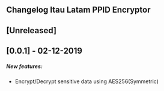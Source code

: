 ## Changelog Itau Latam PPID Encryptor
## [Unreleased]

## [0.0.1] - 02-12-2019
##### New features:

- Encrypt/Decrypt sensitive data using AES256(Symmetric) 


